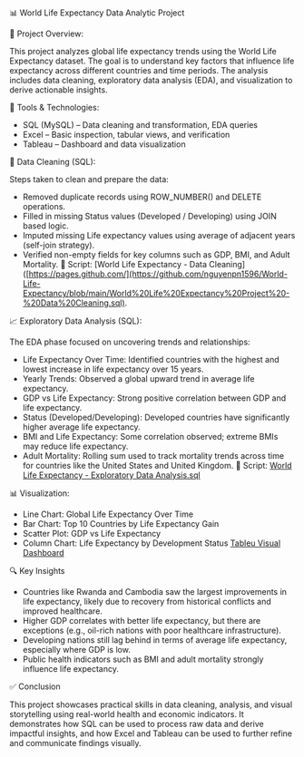 📊 World Life Expectancy Data Analytic Project


📁 Project Overview:

This project analyzes global life expectancy trends using the World Life Expectancy dataset. The goal is to understand key factors that influence life expectancy across different countries and time periods. The analysis includes data cleaning, exploratory data analysis (EDA), and visualization to derive actionable insights.


🧰 Tools & Technologies:

- SQL (MySQL) – Data cleaning and transformation, EDA queries
- Excel – Basic inspection, tabular views, and verification
- Tableau – Dashboard and data visualization


🔎 Data Cleaning (SQL):

Steps taken to clean and prepare the data:
- Removed duplicate records using ROW_NUMBER() and DELETE operations.
- Filled in missing Status values (Developed / Developing) using JOIN based logic.
- Imputed missing Life expectancy values using average of adjacent years (self-join strategy).
- Verified non-empty fields for key columns such as GDP, BMI, and Adult Mortality.
📄 Script: [World Life Expectancy - Data Cleaning]([https://pages.github.com/](https://github.com/nguyenpn1596/World-Life-Expectancy/blob/main/World%20Life%20Expectancy%20Project%20-%20Data%20Cleaning.sql).


📈 Exploratory Data Analysis (SQL):

The EDA phase focused on uncovering trends and relationships:
- Life Expectancy Over Time: Identified countries with the highest and lowest increase in life expectancy over 15 years.
- Yearly Trends: Observed a global upward trend in average life expectancy.
- GDP vs Life Expectancy: Strong positive correlation between GDP and life expectancy.
- Status (Developed/Developing): Developed countries have significantly higher average life expectancy.
- BMI and Life Expectancy: Some correlation observed; extreme BMIs may reduce life expectancy.
- Adult Mortality: Rolling sum used to track mortality trends across time for countries like the United States and United Kingdom.
📄 Script: [World Life Expectancy - Exploratory Data Analysis.sql](https://github.com/nguyenpn1596/World-Life-Expectancy/blob/main/World%20Life%20Expectancy%20Project%20-%20Exploratory%20Data%20Analysis)


📊 Visualization:

- Line Chart: Global Life Expectancy Over Time
- Bar Chart: Top 10 Countries by Life Expectancy Gain
- Scatter Plot: GDP vs Life Expectancy
- Column Chart: Life Expectancy by Development Status
[Tableu Visual Dashboard](https://public.tableau.com/app/profile/nguyen.nguyen4911/viz/WorldLifeExpectancy_17489236504530/WorldLifeExpectancyAnalysis?publish=yes)

🔍 Key Insights

- Countries like Rwanda and Cambodia saw the largest improvements in life expectancy, likely due to recovery from historical conflicts and improved healthcare.
- Higher GDP correlates with better life expectancy, but there are exceptions (e.g., oil-rich nations with poor healthcare infrastructure).
- Developing nations still lag behind in terms of average life expectancy, especially where GDP is low.
- Public health indicators such as BMI and adult mortality strongly influence life expectancy.

✅ Conclusion

This project showcases practical skills in data cleaning, analysis, and visual storytelling using real-world health and economic indicators. It demonstrates how SQL can be used to process raw data and derive impactful insights, and how Excel and Tableau can be used to further refine and communicate findings visually.
